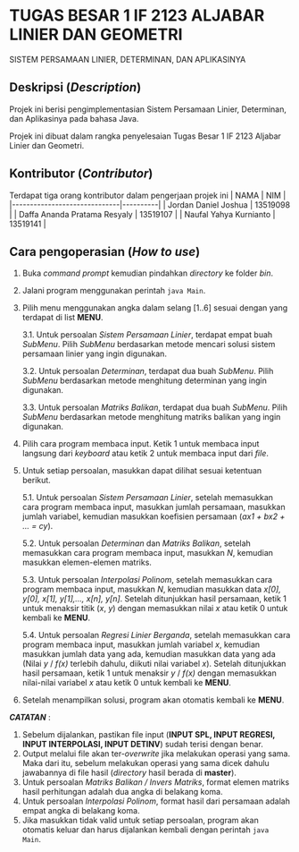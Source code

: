 # TUGAS BESAR 1 IF 2123 ALJABAR LINIER DAN GEOMETRI
SISTEM PERSAMAAN LINIER, DETERMINAN, DAN APLIKASINYA
## Deskripsi (*Description*)
Projek ini berisi pengimplementasian Sistem Persamaan Linier, Determinan, dan Aplikasinya pada bahasa Java.

Projek ini dibuat dalam rangka penyelesaian Tugas Besar 1 IF 2123 Aljabar Linier dan Geometri.
## Kontributor (*Contributor*)
Terdapat tiga orang kontributor dalam pengerjaan projek ini
|             NAMA             |    NIM   |
|------------------------------|----------|
|     Jordan Daniel Joshua     | 13519098 |
| Daffa Ananda Pratama Resyaly | 13519107 |
|    Naufal Yahya Kurnianto    | 13519141 |
## Cara pengoperasian (*How to use*)
1. Buka *command prompt* kemudian pindahkan *directory* ke folder *bin*.

2. Jalani program menggunakan perintah `java Main`.

3. Pilih menu menggunakan angka dalam selang [1..6] sesuai dengan yang terdapat di list **MENU**.

	3.1. Untuk persoalan *Sistem Persamaan Linier*, terdapat empat buah *SubMenu*. Pilih *SubMenu* berdasarkan metode mencari solusi sistem persamaan linier yang ingin digunakan.
	
	3.2. Untuk persoalan *Determinan*, terdapat dua buah *SubMenu*. Pilih *SubMenu* berdasarkan metode menghitung determinan yang ingin digunakan.
	
	3.3. Untuk persoalan *Matriks Balikan*, terdapat dua buah *SubMenu*. Pilih *SubMenu* berdasarkan metode menghitung matriks balikan yang ingin digunakan.
4. Pilih cara program membaca input. Ketik 1 untuk membaca input langsung dari *keyboard* atau ketik 2 untuk membaca input dari *file*.
5. Untuk setiap persoalan, masukkan dapat dilihat sesuai ketentuan berikut.

	5.1. Untuk persoalan *Sistem Persamaan Linier*, setelah memasukkan cara program membaca input, masukkan jumlah persamaan, masukkan jumlah variabel, kemudian masukkan koefisien persamaan (*ax1 + bx2 + ... = cy*).
	
	5.2. Untuk persoalan *Determinan* dan *Matriks Balikan*, setelah memasukkan cara program membaca input, masukkan *N*, kemudian masukkan elemen-elemen matriks.
	
	5.3. Untuk persoalan *Interpolasi Polinom*, setelah memasukkan cara program membaca input, masukkan *N*, kemudian masukkan data *x[0], y[0], x[1], y[1],..., x[n], y[n]*. Setelah ditunjukkan hasil persamaan, ketik 1 untuk menaksir titik (*x*, *y*) dengan memasukkan nilai *x* atau ketik 0 untuk kembali ke **MENU**.
	
	5.4. Untuk persoalan *Regresi Linier Berganda*, setelah memasukkan cara program membaca input, masukkan jumlah variabel *x*, kemudian masukkan jumlah data yang ada, kemudian masukkan data yang ada (Nilai *y* / *f(x)* terlebih dahulu, diikuti nilai variabel *x*). Setelah ditunjukkan hasil persamaan, ketik 1 untuk menaksir *y* / *f(x)* dengan memasukkan nilai-nilai variabel *x* atau ketik 0 untuk kembali ke **MENU**.
	
 6. Setelah menampilkan solusi, program akan otomatis kembali ke **MENU**.

***CATATAN*** :
1. Sebelum dijalankan, pastikan file input (**INPUT SPL, INPUT REGRESI, INPUT INTERPOLASI, INPUT DETINV**) sudah terisi dengan benar.
2. Output melalui file akan ter-*overwrite* jika melakukan operasi yang sama. Maka dari itu, sebelum melakukan operasi yang sama dicek dahulu jawabannya di file hasil (*directory* hasil berada di **master**).
3. Untuk persoalan *Matriks Balikan / Invers Matriks*, format elemen matriks hasil perhitungan adalah dua angka di belakang koma.
4. Untuk persoalan *Interpolasi Polinom*, format hasil dari persamaan adalah empat angka di belakang koma.
5. Jika masukkan tidak valid untuk setiap persoalan, program akan otomatis keluar dan harus dijalankan kembali dengan perintah `java Main`.
